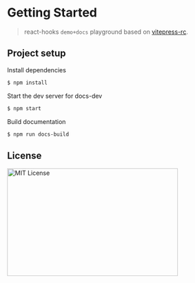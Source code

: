 # Getting Started

> react-hooks `demo+docs` playground based on [vitepress-rc](https://github.com/cvnine/vitepress-rc).

## Project setup

Install dependencies

```bash
$ npm install
```

Start the dev server for docs-dev

```bash
$ npm start
```

Build documentation

```bash
$ npm run docs-build
```

## License

<img src="https://nikoni.top/images/niko-mit-react.png" alt="MIT License" width="396" height="250"/>

